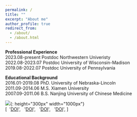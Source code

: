 ```yaml
---
permalink: /
title: ""
excerpt: "About me"
author_profile: true
redirect_from: 
  - /about/
  - /about.html
---
```


<span style='color: $twitter-color;'>**Professional Experience**</span>
<br/>2023.08-present    Postdoc Northwestern Univeristy
<br/>2022.08-2023.07    Postdoc University of Wisconsin-Madison
<br/>2019.08-2022.07    Postdoc University of Pennsylvania

<span style='color: $twitter-color;'>**Educational Background**</span>
<br/>2016.01-2019.08    PhD. University of Nebraska-Lincoln
<br/>2011.09-2014.06    M.S. Xiamen University 
<br/>2007.09-2011.06    B.S. Nanjing University of Chinese Medicine

![]({{site.baseurl}}/images/website_homepage.png){: height="300px" width="1000px"}
<br/>
[
&nbsp;'<i class="fab fa-sistrix" style="color: #f53100;"></i>[<u>DOI</u>](https://pubs.acs.org/doi/abs/10.1021/jacs.2c09700)',
&nbsp;&nbsp;'<i class="fab fa-sistrix" style="color: #f53100;"></i><u>DOI</u>',
&nbsp;&nbsp;'<i class="fab fa-sistrix" style="color: #f53100;"></i>[<u>DOI</u>](https://doi.org/10.1038/s41563-023-01612-2)',
&nbsp;&nbsp;'<i class="fab fa-sistrix" style="color: #f53100;"></i><u>DOI</u>',
]
